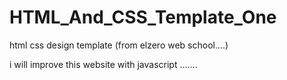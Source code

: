 # HTML_And_CSS_Template_One
html css design template (from elzero web school....)

i will improve this website with javascript .......
